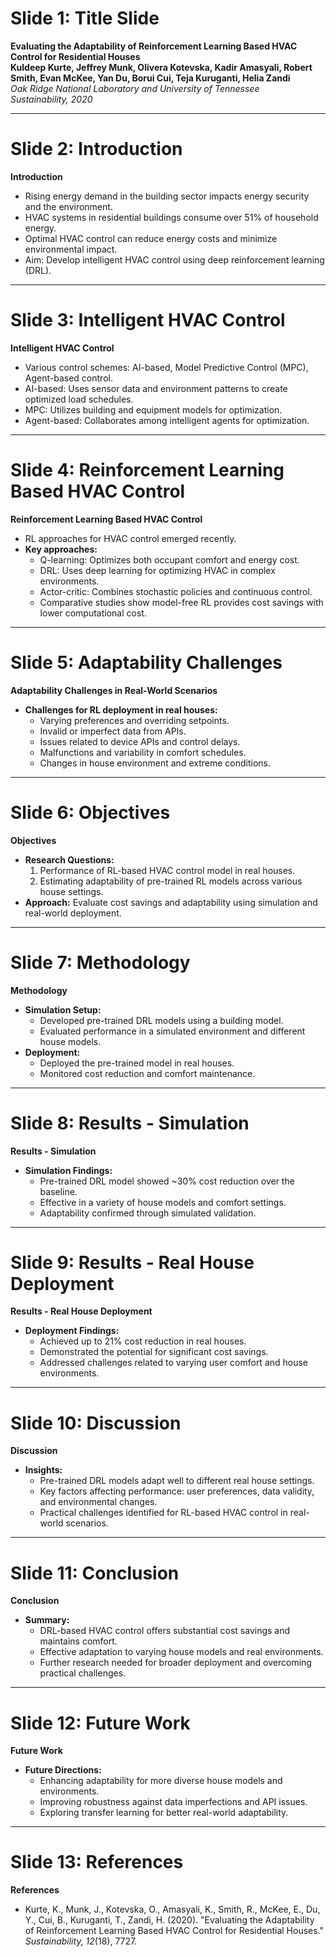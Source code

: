 # Slide 1: Title Slide

**Evaluating the Adaptability of Reinforcement Learning Based HVAC Control for Residential Houses**  
**Kuldeep Kurte, Jeffrey Munk, Olivera Kotevska, Kadir Amasyali, Robert Smith, Evan McKee, Yan Du, Borui Cui, Teja Kuruganti, Helia Zandi**  
*Oak Ridge National Laboratory and University of Tennessee*  
*Sustainability, 2020*

---

# Slide 2: Introduction

**Introduction**  

- Rising energy demand in the building sector impacts energy security and the environment.
- HVAC systems in residential buildings consume over 51% of household energy.
- Optimal HVAC control can reduce energy costs and minimize environmental impact.
- Aim: Develop intelligent HVAC control using deep reinforcement learning (DRL).

---

# Slide 3: Intelligent HVAC Control

**Intelligent HVAC Control**  

- Various control schemes: AI-based, Model Predictive Control (MPC), Agent-based control.
- AI-based: Uses sensor data and environment patterns to create optimized load schedules.
- MPC: Utilizes building and equipment models for optimization.
- Agent-based: Collaborates among intelligent agents for optimization.

---

# Slide 4: Reinforcement Learning Based HVAC Control

**Reinforcement Learning Based HVAC Control**  

- RL approaches for HVAC control emerged recently.
- **Key approaches:**
  - Q-learning: Optimizes both occupant comfort and energy cost.
  - DRL: Uses deep learning for optimizing HVAC in complex environments.
  - Actor-critic: Combines stochastic policies and continuous control.
  - Comparative studies show model-free RL provides cost savings with lower computational cost.

---

# Slide 5: Adaptability Challenges

**Adaptability Challenges in Real-World Scenarios**  

- **Challenges for RL deployment in real houses:**
  - Varying preferences and overriding setpoints.
  - Invalid or imperfect data from APIs.
  - Issues related to device APIs and control delays.
  - Malfunctions and variability in comfort schedules.
  - Changes in house environment and extreme conditions.

---

# Slide 6: Objectives

**Objectives**  

- **Research Questions:**
  1. Performance of RL-based HVAC control model in real houses.
  2. Estimating adaptability of pre-trained RL models across various house settings.
- **Approach:** Evaluate cost savings and adaptability using simulation and real-world deployment.

---

# Slide 7: Methodology

**Methodology**  

- **Simulation Setup:**
  - Developed pre-trained DRL models using a building model.
  - Evaluated performance in a simulated environment and different house models.
- **Deployment:**
  - Deployed the pre-trained model in real houses.
  - Monitored cost reduction and comfort maintenance.

---

# Slide 8: Results - Simulation

**Results - Simulation**  

- **Simulation Findings:**
  - Pre-trained DRL model showed ~30% cost reduction over the baseline.
  - Effective in a variety of house models and comfort settings.
  - Adaptability confirmed through simulated validation.

---

# Slide 9: Results - Real House Deployment

**Results - Real House Deployment**  

- **Deployment Findings:**
  - Achieved up to 21% cost reduction in real houses.
  - Demonstrated the potential for significant cost savings.
  - Addressed challenges related to varying user comfort and house environments.

---

# Slide 10: Discussion

**Discussion**  

- **Insights:**
  - Pre-trained DRL models adapt well to different real house settings.
  - Key factors affecting performance: user preferences, data validity, and environmental changes.
  - Practical challenges identified for RL-based HVAC control in real-world scenarios.

---

# Slide 11: Conclusion

**Conclusion** 
 
- **Summary:**
  - DRL-based HVAC control offers substantial cost savings and maintains comfort.
  - Effective adaptation to varying house models and real environments.
  - Further research needed for broader deployment and overcoming practical challenges.

---

# Slide 12: Future Work

**Future Work**  

- **Future Directions:**
  - Enhancing adaptability for more diverse house models and environments.
  - Improving robustness against data imperfections and API issues.
  - Exploring transfer learning for better real-world adaptability.

---

# Slide 13: References

**References**  

- Kurte, K., Munk, J., Kotevska, O., Amasyali, K., Smith, R., McKee, E., Du, Y., Cui, B., Kuruganti, T., Zandi, H. (2020). "Evaluating the Adaptability of Reinforcement Learning Based HVAC Control for Residential Houses." *Sustainability, 12*(18), 7727.
